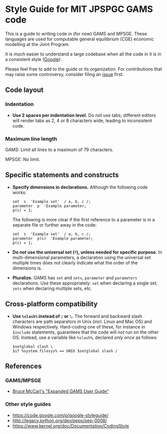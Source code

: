 Style Guide for MIT JPSPGC GAMS code
====================================

This is a guide to writing code in (for now) GAMS and MPSGE. These languages are used for computable general equilibrium (CGE) economic modelling at the Joint Program.

It is much easier to understand a large codebase when all the code in it is in a consistent style ([Google][google-styleguide]).

Please feel free to add to the guide or its organization. For contributions that may raise some controversy, consider filing an [issue](https://github.com/mit-jp/style-guides/issues) first.

Code layout
-----------

### Indentation

- **Use 2 spaces per indentation level.** Do not use tabs; different editors will render tabs as 2, 4 or 8 characters wide, leading to inconsistent code.

### Maximum line length

GAMS: Limit all lines to a maximum of 79 characters.

MPSGE: No limit.

Specific statements and constructs
----------------------------------

- **Specify dimensions in declarations.** Although the following code works:

    ```
    set  s  'Example set'  / a, b, c /;
    parameter  p  'Example parameter;
    p(s) = 1;
    ```

    The following is more clear if the first reference to a parameter is in a separate file or further away in the code:

    ```
    set  s  'Example set'  / a, b, c /;
    parameter  p(s)  'Example parameter;
    p(s) = 1;
    ```

- **Do not use the universal set (`*`), unless needed for specific purpose.** In multi-dimensional parameters, a declaration using the universal set multiple times does not clearly indicate what the order of the dimensions is.

- **Pluralize.** GAMS has `set` and `sets`, `parameter` and `parameters` declarations. Use these appropriately: `set` when declaring a single set, `sets` when declaring multiple sets, etc.

Cross-platform compatibility
----------------------------

- **Use `%slash%` instead of `/` or `\`.** The forward and backward slash characters are path separators in Unix (incl. Linux and Mac OS) and Windows respectively. Hard-coding one of these, for instance in `$include` statements, guarantees that the code will *not* run on the other OS. Instead, use a variable like `%slash%`, declared *only once* as follows:

    ```
    $setglobal slash \
    $if %system.filesys% == UNIX $setglobal slash /
    ```

References
----------
### GAMS/MPSGE
- [Bruce McCarl's "Expanded GAMS User Guide"][gams-doc-mccarl]

[gams-doc-official]: http://www.gams.com/docs/document.htm
[gams-doc-contrib]: http://www.gams.com/docs/contributed/
[gams-doc-mccarl]: http://www.gams.com/mccarl/mccarlhtml/
[google-styleguide]: https://code.google.com/p/google-styleguide/

### Other style guides
- https://code.google.com/p/google-styleguide/
- http://legacy.python.org/dev/peps/pep-0008/
- https://www.kernel.org/doc/Documentation/CodingStyle
